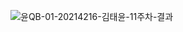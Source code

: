 ![윤QB-01-20214216-김태윤-11주차-결과](https://user-images.githubusercontent.com/85323992/202097737-1b34e863-89d0-4ec9-870f-8928807b5c99.PNG)
